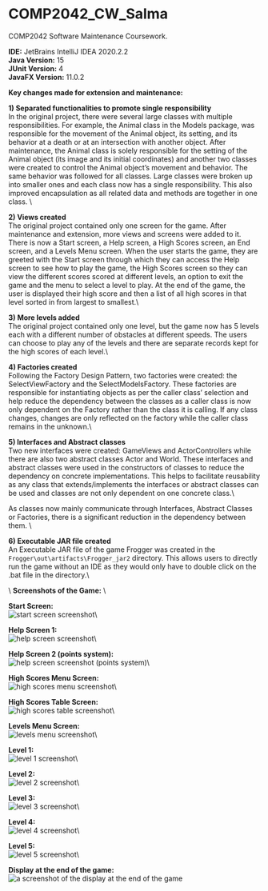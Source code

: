# COMP2042_CW_Salma
COMP2042 Software Maintenance Coursework.

**IDE:** JetBrains IntelliJ IDEA 2020.2.2\
**Java Version:** 15\
**JUnit Version:** 4\
**JavaFX Version:** 11.0.2

**Key changes made for extension and maintenance:**

**1)	Separated functionalities to promote single responsibility**\
In the original project, there were several large classes with multiple responsibilities. For example, the Animal class in the Models package, was responsible for the movement of the Animal object, its setting, and its behavior at a death or at an intersection with another object. After maintenance, the Animal class is solely responsible for the setting of the Animal object (its image and its initial coordinates) and another two classes were created to control the Animal object’s movement and behavior. The same behavior was followed for all classes. Large classes were broken up into smaller ones and each class now has a single responsibility. This also improved encapsulation as all related data and methods are together in one class. \

**2)	Views created**\
The original project contained only one screen for the game. After maintenance and extension, more views and screens were added to it. There is now a Start screen, a Help screen, a High Scores screen, an End screen, and a Levels Menu screen. When the user starts the game, they are greeted with the Start screen through which they can access the Help screen to see how to play the game, the High Scores screen so they can view the different scores scored at different levels, an option to exit the game and the menu to select a level to play. At the end of the game, the user is displayed their high score and then a list of all high scores in that level sorted in from largest to smallest.\

**3)	More levels added**\
The original project contained only one level, but the game now has 5 levels each with a different number of obstacles at different speeds. The users can choose to play any of the levels and there are separate records kept for the high scores of each level.\

**4)	Factories created**\
Following the Factory Design Pattern, two factories were created: the SelectViewFactory and the SelectModelsFactory. These factories are responsible for instantiating objects as per the caller class’ selection and help reduce the dependency between the classes as a caller class is now only dependent on the Factory rather than the class it is calling. If any class changes, changes are only reflected on the factory while the caller class remains in the unknown.\

**5)	Interfaces and Abstract classes**\
Two new interfaces were created: GameViews and ActorControllers while there are also two abstract classes Actor and World. These interfaces and abstract classes were used in the constructors of classes to reduce the dependency on concrete implementations. This helps to facilitate reusability as any class that extends/implements the interfaces or abstract classes can be used and classes are not only dependent on one concrete class.\

As classes now mainly communicate through Interfaces, Abstract Classes or Factories, there is a significant reduction in the dependency between them. \

**6)	Executable JAR file created**\
An Executable JAR file of the game Frogger was created in the ```Frogger\out\artifacts\Frogger_jar2``` directory. This allows users to directly run the game without an IDE as they would only have to double click on the .bat file in the directory.\

\ **Screenshots of the Game:** \

**Start Screen:**\
![start screen screenshot](https://imgur.com/a/zq9J3i2)\

**Help Screen 1:**\
![help screen screenshot](https://imgur.com/a/DPzBNvp)\

**Help Screen 2 (points system):**\
![help screen screenshot (points system)](https://imgur.com/a/vsUyDFv)\

**High Scores Menu Screen:**\
![high scores menu screenshot](https://imgur.com/a/WoqNzcI)\

**High Scores Table Screen:**\
![high scores table screenshot](https://imgur.com/a/Qa7Ajhe)\

**Levels Menu Screen:**\
![levels menu screenshot](https://imgur.com/a/T1Z3fMP)\

**Level 1:**\
![level 1 screenshot](https://imgur.com/a/0qY4eMk)\

**Level 2:**\
![level 2 screenshot](https://imgur.com/a/rcQXQTM)\

**Level 3:**\
![level 3 screenshot](https://imgur.com/a/ZMxzeYL)\

**Level 4:**\
![level 4 screenshot](https://imgur.com/a/r1h9gPQ)\

**Level 5:**\
![level 5 screenshot](https://imgur.com/a/3hW1cxw)\

**Display at the end of the game:**\
![a screenshot of the display at the end of the game](https://imgur.com/a/74SZ1QD)














